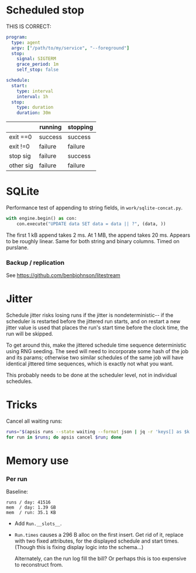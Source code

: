 # Scheduled stop

THIS IS CORRECT:
```yaml
program:
  type: agent
  argv: ["/path/to/my/service", "--foreground"]
  stop:
    signal: SIGTERM
    grace_period: 1m
    self_stop: false

schedule:
  start:
    type: interval
    interval: 1h
  stop:
    type: duration
    duration: 30m
```


|           | running | stopping |
|-----------|---------|----------|
| exit ==0  | success | success  |
| exit !=0  | failure | failure  |
| stop sig  | failure | success  |
| other sig | failure | failure  |



# SQLite

Performance test of appending to string fields, in `work/sqlite-concat.py`.

```py
with engine.begin() as con:
    con.execute("UPDATE data SET data = data || ?", (data, ))
```

The first 1 kB append takes 2 ms.  At 1 MB, the append takes 20 ms.  Appears to
be roughly linear.  Same for both string and binary columns.  Timed on purslane.

### Backup / replication

See https://github.com/benbjohnson/litestream




# Jitter

Schedule jitter risks losing runs if the jitter is nondeterministic-- if the
scheduler is restarted before the jittered run starts, and on restart a new
jitter value is used that places the run's start time before the clock time, the
run will be skipped.

To get around this, make the jittered schedule time sequence deterministic using
RNG seeding.  The seed will need to incorporate some hash of the job and its
params; otherwise two similar schedules of the same job will have identical
jittered time sequences, which is exactly not what you want. 

This probably needs to be done at the scheduler level, not in individual
schedules.


# Tricks

Cancel all waiting runs:
```sh
runs="$(apsis runs --state waiting --format json | jq -r 'keys[] as $k | "\($k)"' )"
for run in $runs; do apsis cancel $run; done
```


# Memory use

### Per run

Baseline:
```
runs / day: 41516
mem  / day: 1.39 GB
mem  / run: 35.1 KB
```

- Add `Run.__slots__`.

- `Run.times` causes a 296 B alloc on the first insert.  Get rid of it, replace
  with two fixed attributes, for the displayed schedule and start times.
  (Though this is fixing display logic into the schema...)

  Alternately, can the run log fill the bill?  Or perhaps this is too expensive
  to reconstruct from.

